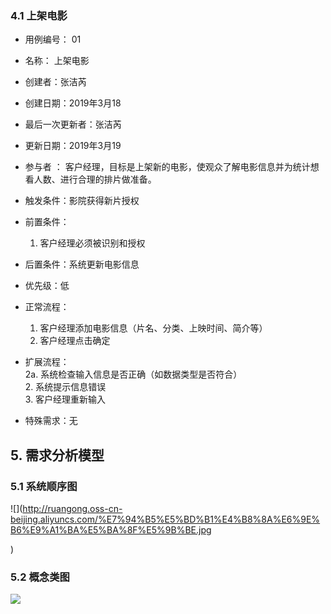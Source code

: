 

### 4.1 上架电影

- 用例编号：      01

- 名称：            上架电影                                                     

- 创建者：张洁芮

- 创建日期：2019年3月18

- 最后一次更新者：张洁芮

- 更新日期：2019年3月19

- 参与者 ：         客户经理，目标是上架新的电影，使观众了解电影信息并为统计想看人数、进行合理的排片做准备。 

- 触发条件：影院获得新片授权

- 前置条件：

  1. 客户经理必须被识别和授权

- 后置条件：系统更新电影信息

- 优先级：低

- 正常流程：
    1. 客户经理添加电影信息（片名、分类、上映时间、简介等）
    2. 客户经理点击确定

- 扩展流程：  
    2a.  系统检查输入信息是否正确（如数据类型是否符合）  
        2. 系统提示信息错误  
        3. 客户经理重新输入

- 特殊需求：无
## 5. 需求分析模型 
### 5.1 系统顺序图
  ![](http://ruangong.oss-cn-beijing.aliyuncs.com/%E7%94%B5%E5%BD%B1%E4%B8%8A%E6%9E%B6%E9%A1%BA%E5%BA%8F%E5%9B%BE.jpg

  )
### 5.2 概念类图
![](https://ruangong.oss-cn-beijing.aliyuncs.com/%E4%B8%8A%E6%9E%B6%E7%94%B5%E5%BD%B1_%E6%A6%82%E5%BF%B5%E7%B1%BB%E5%9B%BE.jpg
)






